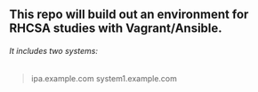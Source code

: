 ## This repo will build out an environment for RHCSA studies with Vagrant/Ansible.

###### It includes two systems:

>ipa.example.com
>system1.example.com
